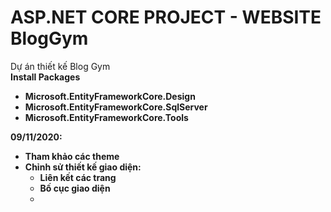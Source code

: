 # ASP.NET CORE PROJECT - WEBSITE BlogGym

Dự án thiết kế Blog Gym<br>
<b>Install Packages<b>
- Microsoft.EntityFrameworkCore.Design
- Microsoft.EntityFrameworkCore.SqlServer
- Microsoft.EntityFrameworkCore.Tools


09/11/2020: 
- Tham khảo các theme
- Chỉnh sử thiết kế giao diện:
    + Liên kết các trang
    + Bố cục giao diện
    + 
